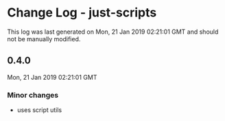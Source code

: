 # Change Log - just-scripts

This log was last generated on Mon, 21 Jan 2019 02:21:01 GMT and should not be manually modified.

## 0.4.0
Mon, 21 Jan 2019 02:21:01 GMT

### Minor changes

- uses script utils

